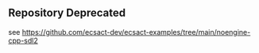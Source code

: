 ## Repository Deprecated

see https://github.com/ecsact-dev/ecsact-examples/tree/main/noengine-cpp-sdl2
